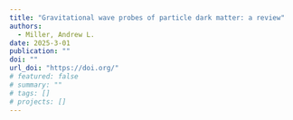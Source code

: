 ```yaml
---
title: "Gravitational wave probes of particle dark matter: a review"
authors:
  - Miller, Andrew L.
date: 2025-3-01
publication: ""
doi: ""
url_doi: "https://doi.org/"
# featured: false
# summary: ""
# tags: []
# projects: []
---
```

